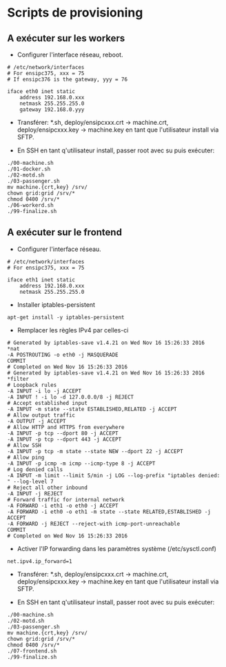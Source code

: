 # Scripts de provisioning

## A exécuter sur les workers

* Configurer l'interface réseau, reboot.

```
# /etc/network/interfaces
# For ensipc375, xxx = 75
# If ensipc376 is the gateway, yyy = 76

iface eth0 inet static
    address 192.168.0.xxx
    netmask 255.255.255.0
    gateway 192.168.0.yyy
```

* Transférer: *.sh, deploy/ensipcxxx.crt -> machine.crt, deploy/ensipcxxx.key -> machine.key
en tant que l'utilisateur install via SFTP.

* En SSH en tant q'utilisateur install, passer root avec su puis exécuter:

```
./00-machine.sh
./01-docker.sh
./02-motd.sh
./03-passenger.sh
mv machine.{crt,key} /srv/
chown grid:grid /srv/*
chmod 0400 /srv/*
./06-workerd.sh
./99-finalize.sh
```

## A exécuter sur le frontend

* Configurer l'interface réseau.

```
# /etc/network/interfaces
# For ensipc375, xxx = 75

iface eth1 inet static
    address 192.168.0.xxx
    netmask 255.255.255.0
```

* Installer iptables-persistent

```
apt-get install -y iptables-persistent
```

* Remplacer les règles IPv4 par celles-ci

```
# Generated by iptables-save v1.4.21 on Wed Nov 16 15:26:33 2016
*nat
-A POSTROUTING -o eth0 -j MASQUERADE
COMMIT
# Completed on Wed Nov 16 15:26:33 2016
# Generated by iptables-save v1.4.21 on Wed Nov 16 15:26:33 2016
*filter
# Loopback rules
-A INPUT -i lo -j ACCEPT
-A INPUT ! -i lo -d 127.0.0.0/8 -j REJECT
# Accept established input
-A INPUT -m state --state ESTABLISHED,RELATED -j ACCEPT
# Allow output traffic
-A OUTPUT -j ACCEPT
# Allow HTTP and HTTPS from everywhere
-A INPUT -p tcp --dport 80 -j ACCEPT
-A INPUT -p tcp --dport 443 -j ACCEPT
# Allow SSH
-A INPUT -p tcp -m state --state NEW --dport 22 -j ACCEPT
# Allow ping
-A INPUT -p icmp -m icmp --icmp-type 8 -j ACCEPT
# Log denied calls
-A INPUT -m limit --limit 5/min -j LOG --log-prefix "iptables denied: " --log-level 7
# Reject all other inbound
-A INPUT -j REJECT
# Forward traffic for internal network
-A FORWARD -i eth1 -o eth0 -j ACCEPT
-A FORWARD -i eth0 -o eth1 -m state --state RELATED,ESTABLISHED -j ACCEPT
-A FORWARD -j REJECT --reject-with icmp-port-unreachable
COMMIT
# Completed on Wed Nov 16 15:26:33 2016
```

* Activer l'IP forwarding dans les paramètres système (/etc/sysctl.conf)

```
net.ipv4.ip_forward=1
```

* Transférer: *.sh, deploy/ensipcxxx.crt -> machine.crt, deploy/ensipcxxx.key -> machine.key
en tant que l'utilisateur install via SFTP.

* En SSH en tant q'utilisateur install, passer root avec su puis exécuter:

```
./00-machine.sh
./02-motd.sh
./03-passenger.sh
mv machine.{crt,key} /srv/
chown grid:grid /srv/*
chmod 0400 /srv/*
./07-frontend.sh
./99-finalize.sh
```

